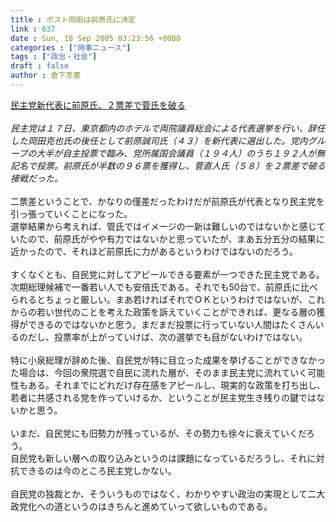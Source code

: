 ```yaml
---
title : ポスト岡田は前原氏に決定
link : 637
date : Sun, 18 Sep 2005 03:23:56 +0000
categories : ["時事ニュース"]
tags : ["政治・社会"]
draft : false
author : 倉下忠憲
---
```


<A HREF="http://www.asahi.com/politics/update/0917/007.html" TARGET="_blank">民主党新代表に前原氏、２票差で菅氏を破る</A><BR><BR><I>民主党は１７日、東京都内のホテルで両院議員総会による代表選挙を行い、辞任した岡田克也氏の後任として前原誠司氏（４３）を新代表に選出した。党内グループの大半が自主投票で臨み、党所属国会議員（１９４人）のうち１９２人が無記名で投票。前原氏が半数の９６票を獲得し、菅直人氏（５８）を２票差で破る接戦だった。</I><BR><BR>二票差ということで、かなりの僅差だったわけだが前原氏が代表となり民主党を引っ張っていくことになった。<BR>選挙結果から考えれば、管氏ではイメージの一新は難しいのではないかと感じていたので、前原氏がやや有力ではないかと思っていたが、まあ五分五分の結果に近かったので、それほど前原氏に力があるというわけではないのだろう。<BR><BR>すくなくとも、自民党に対してアピールできる要素が一つできた民主党である。<BR>次期総理候補で一番若い人でも安倍氏である。それでも50台で、前原氏に比べられるとちょっと厳しい。まあ若ければそれでＯＫというわけではないが、これからの若い世代のことを考えた政策を訴えていくことができれば、更なる層の獲得ができるのではないかと思う。まだまだ投票に行っていない人間はたくさんいるのだし、投票率が上がっていけば、次の選挙でも目がないわけではない。<BR><BR>特に小泉総理が辞めた後、自民党が特に目立った成果を挙げることができなかった場合は、今回の衆院選で自民に流れた層が、そのまま民主党に流れていく可能性もある。それまでにどれだけ存在感をアピールし、現実的な政策を打ち出し、若者に共感される党を作っていけるか、ということが民主党生き残りの鍵ではないかと思う。<BR><BR>いまだ、自民党にも旧勢力が残っているが、その勢力も徐々に衰えていくだろう。<BR>自民党も新しい層への取り込みというのは課題になっているだろうし、それに対抗できるのは今のところ民主党しかない。<BR><BR>自民党の独裁とか、そういうものではなく、わかりやすい政治の実現として二大政党化への道というのはきちんと進めていって欲しいものである。<BR><BR><br><br>
